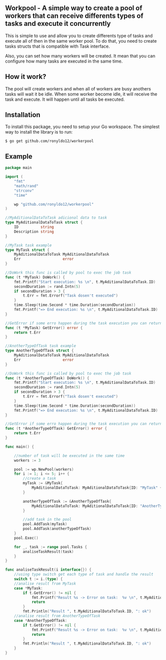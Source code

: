 ## Workpool - A simple way to create a pool of workers that can receive differents types of tasks and execute it concurrently

This is simple to use and allow you to create differents type of tasks and execute all of then in the same worker pool. To do that, you need to create tasks structs that is compatible with Task interface.

Also, you can set how many workers will be created. It mean that you can configure how many tasks are executed in the same time.

## How it work?

The pool will create workers and when all of workers are busy anothers tasks will wait it be idle. When some worker become idle, it will receive the task and execute. It will happen until all tasks be executed.

## Installation
To install this package, you need to setup your Go workspace.  The simplest way to install the library is to run:
```
$ go get github.com/ronyldo12/workerpool
```

## Example
```go
package main

import (
	"fmt"
	"math/rand"
	"strconv"
	"time"

	wp "github.com/ronyldo12/workerpool"
)

//MyAditionalDataToTask adicional data to task
type MyAditionalDataToTask struct {
	ID          string
	Description string
}

//MyTask task example
type MyTask struct {
	MyAditionalDataToTask MyAditionalDataToTask
	Err                   error
}

//DoWork this func is called by pool to exec the job task
func (t *MyTask) DoWork() {
	fmt.Printf("Start execution: %s \n", t.MyAditionalDataToTask.ID)
	secondDuration := rand.Intn(5)
	if secondDuration > 3 {
		t.Err = fmt.Errorf("Task dosen't executed")
	}
	time.Sleep(time.Second * time.Duration(secondDuration))
	fmt.Printf("=> End execution: %s \n", t.MyAditionalDataToTask.ID)
}

//GetError if some erro happen during the task execution you can return here
func (t *MyTask) GetError() error {
	return t.Err
}

//AnotherTypeOfTask task example
type AnotherTypeOfTask struct {
	MyAditionalDataToTask MyAditionalDataToTask
	Err                   error
}

//DoWork this func is called by pool to exec the job task
func (t *AnotherTypeOfTask) DoWork() {
	fmt.Printf("Start execution: %s \n", t.MyAditionalDataToTask.ID)
	secondDuration := rand.Intn(5)
	if secondDuration > 3 {
		t.Err = fmt.Errorf("Task dosen't executed")
	}
	time.Sleep(time.Second * time.Duration(secondDuration))
	fmt.Printf("=> End execution: %s \n", t.MyAditionalDataToTask.ID)
}

//GetError if some erro happen during the task execution you can return here
func (t *AnotherTypeOfTask) GetError() error {
	return t.Err
}

func main() {

	//number of task will be executed in the same time
	workers := 3

	pool := wp.NewPool(workers)
	for i := 1; i <= 5; i++ {
		//create a task
		myTask := &MyTask{
			MyAditionalDataToTask: MyAditionalDataToTask{ID: "MyTask" + strconv.Itoa(i)},
		}

		anotherTypeOfTask := &AnotherTypeOfTask{
			MyAditionalDataToTask: MyAditionalDataToTask{ID: "AnotherTypeOfTask" + strconv.Itoa(i)},
		}

		//add task in the pool
		pool.AddTask(myTask)
		pool.AddTask(anotherTypeOfTask)
	}
	pool.Exec()

	for _, task := range pool.Tasks {
		analiseTaskResult(task)
	}
}

func analiseTaskResult(i interface{}) {
	//using type switch get each type of task and handle the result
	switch t := i.(type) {
	//analise result from MyTask
	case *MyTask:
		if t.GetError() != nil {
			fmt.Printf("Result %s -> Error on task:  %v \n", t.MyAditionalDataToTask.ID, t.GetError())
			return
		}
		fmt.Println("Result ", t.MyAditionalDataToTask.ID, ": ok")
	//analise result from AnotherTypeOfTask
	case *AnotherTypeOfTask:
		if t.GetError() != nil {
			fmt.Printf("Result %s -> Error on task:  %v \n", t.MyAditionalDataToTask.ID, t.GetError())
			return
		}
		fmt.Println("Result ", t.MyAditionalDataToTask.ID, ": ok")
	}
}


```